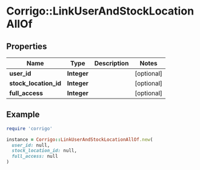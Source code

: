 # Corrigo::LinkUserAndStockLocationAllOf

## Properties

| Name | Type | Description | Notes |
| ---- | ---- | ----------- | ----- |
| **user_id** | **Integer** |  | [optional] |
| **stock_location_id** | **Integer** |  | [optional] |
| **full_access** | **Integer** |  | [optional] |

## Example

```ruby
require 'corrigo'

instance = Corrigo::LinkUserAndStockLocationAllOf.new(
  user_id: null,
  stock_location_id: null,
  full_access: null
)
```

